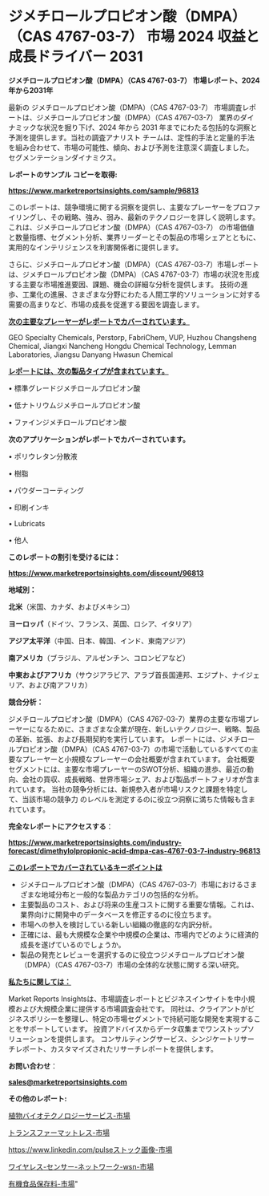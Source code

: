 # ジメチロールプロピオン酸（DMPA）（CAS 4767-03-7） 市場 2024 収益と成長ドライバー 2031

<strong>ジメチロールプロピオン酸（DMPA）（CAS 4767-03-7） 市場レポート、2024年から2031年</strong>

最新の ジメチロールプロピオン酸（DMPA）（CAS 4767-03-7） 市場調査レポートは、ジメチロールプロピオン酸（DMPA）（CAS 4767-03-7） 業界のダイナミックな状況を掘り下げ、2024 年から 2031 年までにわたる包括的な洞察と予測を提供します。当社の調査アナリスト チームは、定性的手法と定量的手法を組み合わせて、市場の可能性、傾向、および予測を注意深く調査しました。 セグメンテーションダイナミクス。



<strong>レポートのサンプル コピーを取得:</strong> <a href=https://www.marketreportsinsights.com/sample/96813>

<strong><u>https://www.marketreportsinsights.com/sample/96813</u></strong></a>

このレポートは、競争環境に関する洞察を提供し、主要なプレーヤーをプロファイリングし、その戦略、強み、弱み、最新のテクノロジーを詳しく説明します。 これは、ジメチロールプロピオン酸（DMPA）（CAS 4767-03-7） の市場価値と数量指標、セグメント分析、業界リーダーとその製品の市場シェアとともに、実用的なインテリジェンスを利害関係者に提供します。

さらに、ジメチロールプロピオン酸（DMPA）（CAS 4767-03-7）市場レポートは、ジメチロールプロピオン酸（DMPA）（CAS 4767-03-7）市場の状況を形成する主要な市場推進要因、課題、機会の詳細な分析を提供します。 技術の進歩、工業化の進展、さまざまな分野にわたる人間工学的ソリューションに対する需要の高まりなど、市場の成長を促進する要因を調査します。



<strong><u>次の主要なプレーヤーがレポートでカバーされています。</u></strong>

GEO Specialty Chemicals, Perstorp, FabriChem, VUP, Huzhou Changsheng Chemical, Jiangxi Nancheng Hongdu Chemical Technology, Lemman Laboratories, Jiangsu Danyang Hwasun Chemical



<strong><u><b>レポートには、次の製品タイプが含まれています。</b></u></strong>

• 標準グレードジメチ​​ロールプロピオン酸

• 低ナトリウムジメチロールプロピオン酸

• ファインジメチロールプロピオン酸



<strong><b>次のアプリケーションがレポートでカバーされています。</b></strong>

• ポリウレタン分散液

• 樹脂

• パウダーコーティング

• 印刷インキ

• Lubricats

• 他人



<strong><b>このレポートの割引を受けるには：</b></strong><a href=https://www.marketreportsinsights.com/discount/96813>

<strong><u>https://www.marketreportsinsights.com/discount/96813</u></strong></a>



<strong>地域別：</strong>



<strong>北米</strong>（米国、カナダ、およびメキシコ）



<strong>ヨーロッパ</strong>（ドイツ、フランス、英国、ロシア、イタリア）



<strong>アジア太平洋</strong>（中国、日本、韓国、インド、東南アジア）



<strong>南アメリカ</strong>（ブラジル、アルゼンチン、コロンビアなど）



<strong>中東およびアフリカ</strong>（サウジアラビア、アラブ首長国連邦、エジプト、ナイジェリア、および南アフリカ）



<strong>競合分析：</strong>

ジメチロールプロピオン酸（DMPA）（CAS 4767-03-7）業界の主要な市場プレーヤーになるために、さまざまな企業が現在、新しいテクノロジー、戦略、製品の革新、拡張、および長期契約を実行しています。 レポートには、ジメチロールプロピオン酸（DMPA）（CAS 4767-03-7）の市場で活動しているすべての主要なプレーヤーと小規模なプレーヤーの会社概要が含まれています。 会社概要セグメントには、主要な市場プレーヤーのSWOT分析、組織の進歩、最近の動向、会社の買収、成長戦略、世界市場シェア、および製品ポートフォリオが含まれています。 当社の競争分析には、新規参入者が市場リスクと課題を特定して、当該市場の競争力 のレベルを測定するのに役立つ洞察に満ちた情報も含まれています。



<strong>完全なレポートにアクセスする</strong>：

<a href=https://www.marketreportsinsights.com/industry-forecast/dimethylolpropionic-acid-dmpa-cas-4767-03-7-industry-96813>

<strong><u>https://www.marketreportsinsights.com/industry-forecast/dimethylolpropionic-acid-dmpa-cas-4767-03-7-industry-96813</u></strong></a>



<strong><u><b>このレポートでカバーされているキーポイントは</b></u></strong>
<ul>
  <li>ジメチロールプロピオン酸（DMPA）（CAS 4767-03-7）市場におけるさまざまな地域分布と一般的な製品カテゴリの包括的な分析。</li>
  <li>主要製品のコスト、および将来の生産コストに関する重要な情報。これは、業界向けに開発中のデータベースを修正するのに役立ちます。</li>
  <li>市場への参入を検討している新しい組織の徹底的な内訳分析。</li>
  <li>正確には、最も大規模な企業や中規模の企業は、市場内でどのように経済的成長を遂げているのでしょうか。</li>
  <li>製品の発売とレビューを選択するのに役立つジメチロールプロピオン酸（DMPA）（CAS 4767-03-7）市場の全体的な状態に関する深い研究。</li>
</ul>


<strong><u><b>私たちに関しては：</b></u></strong>

Market Reports Insightsは、市場調査レポートとビジネスインサイトを中小規模および大規模企業に提供する市場調査会社です。 同社は、クライアントがビジネスポリシーを整理し、特定の市場セグメントで持続可能な開発を実現することをサポートしています。 投資アドバイスからデータ収集までワンストップソリューションを提供します。 コンサルティングサービス、シンジケートリサーチレポート、カスタマイズされたリサーチレポートを提供します。



<strong><b>お問い合わせ</b></strong>：

<a href=mailto:sales@marketreportsinsights.com>

<strong><u>sales@marketreportsinsights.com</u></strong></a>



<strong>その他のレポート:</strong>

<a href=https://www.linkedin.com/pulse/植物バイオテクノロジーサービス-市場-2023-新興市場-将来の動向と市場需要-2030-pr-news-hub-cgaff/>植物バイオテクノロジーサービス-市場</a>

<a href=https://www.linkedin.com/pulse/トランスファーマットレス-市場-2023-推進要因と成長機会-2030-a9nrf/>トランスファーマットレス-市場</a>

<a href=https://www.linkedin.com/pulseストック画像-市場-2030-年までの需要に焦点を当てた-2023-年調査レポート-pr-news-hub-lkgsf/>https://www.linkedin.com/pulseストック画像-市場</a>

<a href=https://www.linkedin.com/pulse/ワイヤレス-センサー-ネットワーク-wsn-市場-2023-推進要因と成長機会-duapf/>ワイヤレス-センサー-ネットワーク-wsn-市場</a>

<a href=https://www.linkedin.com/pulse/有機食品保存料-市場-2023-推進要因と成長機会-2030-analytics-achievers-24-analysis-6xojf/>有機食品保存料-市場</a>"
